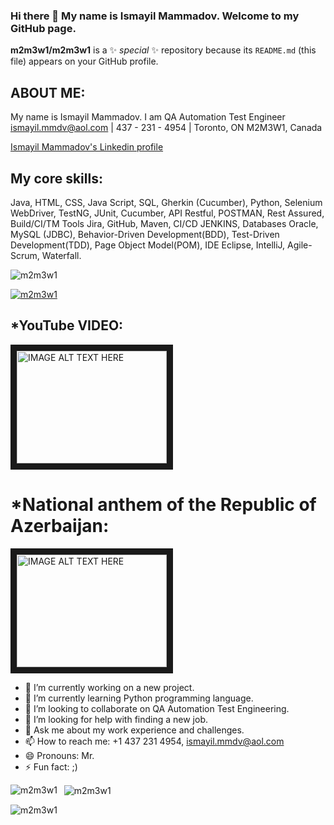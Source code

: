 ### Hi there 👋 My name is Ismayil Mammadov. Welcome to my GitHub page.

**m2m3w1/m2m3w1** is a ✨ _special_ ✨ repository because its `README.md` (this file) appears on your GitHub profile.

## ABOUT ME:

My name is Ismayil Mammadov. I am QA Automation Test Engineer
ismayil.mmdv@aol.com | 437 - 231 - 4954 | Toronto, ON M2M3W1, Canada


[Ismayil Mammadov's Linkedin profile](https://www.linkedin.com/in/ismayil-mammadov-483a6a223/)

## My core skills:

Java, HTML, CSS, Java Script, SQL, Gherkin (Cucumber), Python, Selenium WebDriver, TestNG, JUnit, Cucumber, API Restful, POSTMAN, Rest Assured, Build/CI/TM Tools	Jira,
GitHub, Maven, CI/CD JENKINS, Databases	Oracle, MySQL (JDBC), Behavior-Driven Development(BDD), Test-Driven Development(TDD), Page Object Model(POM), IDE	Eclipse, 
IntelliJ, Agile-Scrum, Waterfall.

<p align="left"> 
	<img src="https://komarev.com/ghpvc/?username=m2m3w1&label=Profile%20views&color=0e75b6&style=flat" alt="m2m3w1" /> 
</p>

<!-- trophies. replace username with yours-->
<p align="left"> 
	<a href="https://github.com/ryo-ma/github-profile-trophy">
		<img src="https://github-profile-trophy.vercel.app/?username=m2m3w1" alt="m2m3w1" />
	</a> 
</p>

## *YouTube VIDEO:
<a href="http://www.youtube.com/watch?feature=player_embedded&v=kRPGPAnPNa8" target="_blank"><img src="http://img.youtube.com/vi/kRPGPAnPNa8/0.jpg" 
alt="IMAGE ALT TEXT HERE" width="240" height="180" border="10" /></a>

<h1> *National anthem of the Republic of Azerbaijan: </h1>
<a href="http://www.youtube.com/watch?feature=player_embedded&v=SaB_LzfLgPw" target="_blank"><img src="http://img.youtube.com/vi/SaB_LzfLgPw/0.jpg" 
alt="IMAGE ALT TEXT HERE" width="240" height="180" border="10" /></a>

- 🔭 I’m currently working on a new project.
- 🌱 I’m currently learning Python programming language.
- 👯 I’m looking to collaborate on QA Automation Test Engineering.
- 🤔 I’m looking for help with finding a new job.
- 💬 Ask me about my work experience and challenges.
- 📫 How to reach me: +1 437 231 4954, ismayil.mmdv@aol.com
- 😄 Pronouns: Mr.
- ⚡ Fun fact: ;)


<p>
	<img align="left" src="https://github-readme-stats.vercel.app/api/top-langs?username=m2m3w1&show_icons=true&locale=en&layout=compact" alt="m2m3w1" />
</p>

<!--  github stats  -->
<p>&nbsp;
	<img align="center" src="https://github-readme-stats.vercel.app/api?username=m2m3w1&show_icons=true&locale=en" alt="m2m3w1" />
</p>

<!-- streak stats  -->
<p>
	<img align="center" src="https://github-readme-streak-stats.herokuapp.com/?user=m2m3w1&" alt="m2m3w1" />
</p>




